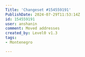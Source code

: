 ```yaml
---
Title: 'Changeset #154559191'
PublishDate: 2024-07-29T11:53:14Z
id: 154559191
user: anshanin
comment: Moved addresses
created_by: Level0 v1.3
tags:
- Montenegro

---
```

